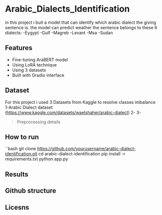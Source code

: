 # Arabic_Dialects_Identification

in this project i buit a model that can identify which arabic dialect the giving sentence is.
the model can predict weather the sentence  belongs to these 6 dialects:
-Eygypt
-Gulf
-Magreb
-Levant
-Msa
-Sudan

## Features
- Fine-tuning AraBERT  model
- Using LoRA technique
- Using 3 datasets 
- Built with Gradio interface

  
## Dataset
For this project i used 3 Datasets from Kaggle to resolve classes imbalance
1-Arabic Dialect dataset (https://www.kaggle.com/datasets/waelshaher/arabic-dialect)
2-
3-
>Preprocessing details

## How to run
``bash
git clone https://github.com/yourusername/arabic-dialect-identification.git
cd arabic-dialect-identification
pip install -r requirements.txt
python app.py


## Results

## Github structure

## Licesns


